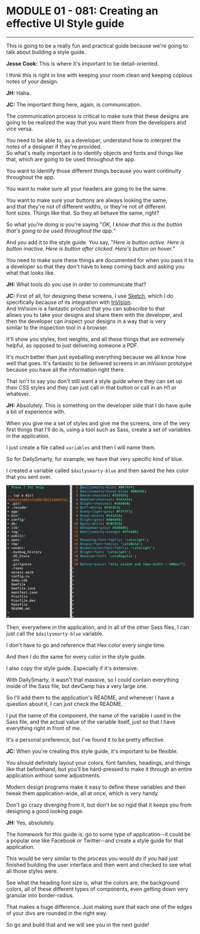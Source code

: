 # MODULE 01 - 081: Creating an effective UI Style guide

***

This is going to be a really fun and practical guide because we're going to talk about building a style guide.  

**Jesse Cook:** This is where it's important to be detail-oriented.   

I think this is right in line with keeping your room clean and keeping copious notes of your design.  

**JH:** Haha.  

**JC:** The important thing here, again, is communication.   

The communication process is critical to make sure that these designs are going to be realized the way that you want them from the developers and vice versa.   

You need to be able to, as a developer, understand how to interpret the notes of a designer if they're provided.  
 So what's really important is to identify objects and fonts and things like that, which are going to be used throughout the app.   

You want to identify those different things because you want continuity throughout 
the app.   

You want to make sure all your headers are going to be the same.   

You want to make sure your buttons are always looking the same,   
and that they're not of different widths, or they're not of different   
font sizes. Things like that. So they all behave the same, right?  

So what you're doing is you're saying "*OK, I know that this is the button that's going to be used throughout the app.*"

 And you add it to the style guide. You say, "*Here is button active. Here is button 
inactive. Here is button after clicked. Here's button on hover.*"  

 You need to make sure these things are documented for when you pass it to a 
developer so that they don't have to keep coming back and asking you what that looks like.  

**JH:** What tools do you use in order to communicate that?  

**JC:** First of all, for designing these screens, I use [Sketch](https://www.sketchapp.com/), which I do specifically because of its integration with [InVision](https://www.invisionapp.com/).  
 And InVision is a fantastic product that you can subscribe to that   
allows you to take your designs and share them with the developer, and   
then the developer can inspect your designs in a way that is very   
similar to the inspection tool in a browser.   

It'll show you styles, font  weights, and all these things that are extremely helpful, as opposed to  just delivering someone a PDF.   

It's much better than just eyeballing everything because we all know how well that goes. It's fantastic to be delivered screens in an InVision prototype because you have all the information right there.   

That isn't to say you don't still want a style guide where they can set up their CSS styles and they can just call in that button or call in an H1 or whatever.  

**JH:** Absolutely. This is something on the developer side that I do have quite a bit of experience with.   

When you give me a set of styles and give me the screens, one of the very first things that  I'll do is, using a tool such as Sass, create a set of variables in the
 application.     

I just create a file called `variables` and then I will name them.     

So for DailySmarty, for example, we have that very specific kind of blue.     

I created a variable called `$dailysmarty-blue` and then saved the hex color that you sent over.    

![IMG](./01-081_IMG1.png)

Then, everywhere in the application, and in all of the other Sass files, I can just call the `$dailysmarty-blue` variable.  

 I don't have to go and reference that Hex color every single time.  

And then I do the same for every color in the style guide.  

I also copy the style guide. Especially if it's extensive.   

With DailySmarty, it wasn't that massive, so I could contain everything inside of the Sass file, but devCamp has a very large one.  

So I'll add them to the application's README, and whenever I have a question about it, I can just check the README.  

 I put the name of the component, the name of the variable I used in the Sass file, and the actual value of the variable itself, just so that I have everything right in front of me.   

It's a personal preference, but I've found it to be pretty effective.  

**JC:** When you're creating this style guide, it's important to be flexible.   

You should definitely layout your colors, font  families, headings, and things like that beforehand, but you'll be hard-pressed to make it through an entire application without some adjustments.  

Modern design programs make it easy to define these variables and then tweak them application-wide, all at once, which is very handy.  

Don't go crazy diverging from it, but don't be so rigid that it keeps you from designing a good looking page.  

**JH:** Yes, absolutely.  

The homework for this guide is: go to some type of application--it could be a popular one like Facebook or Twitter--and create a style guide for that application.   

This would be very similar to the process you would do if you had just finished building the user interface and then went and checked to see what all those styles were.   

See what the heading font size is, what the colors are, the background colors, all of
 these different types of components, even getting down very granular 
into border-radius.  

 That makes a huge difference. Just making sure that each one of the edges of your divs are rounded in the right way.  

So go and build that and we will see you in the next guide!  
